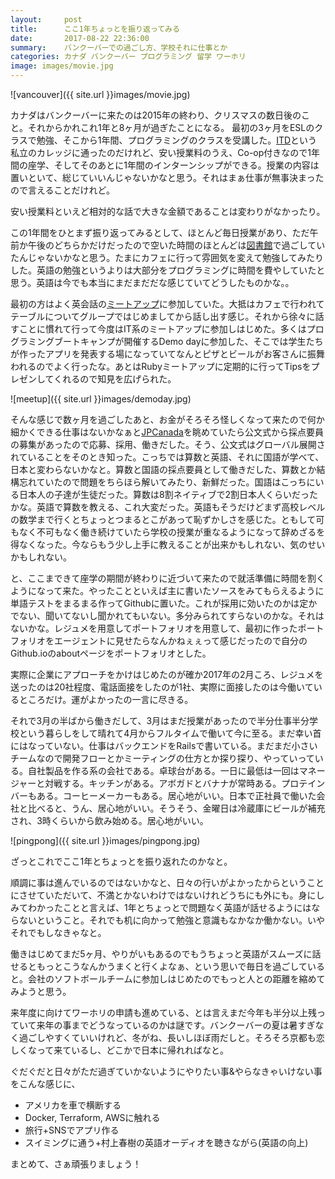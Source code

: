 ```yaml
---
layout:     post
title:      ここ1年ちょっとを振り返ってみる
date:       2017-08-22 22:36:00
summary:    バンクーバーでの過ごし方、学校それに仕事とか
categories: カナダ バンクーバー プログラミング 留学 ワーホリ
image: images/movie.jpg
---
```


![vancouver]({{ site.url }}images/movie.jpg)

カナダはバンクーバーに来たのは2015年の終わり、クリスマスの数日後のこと。それからかれこれ1年と8ヶ月が過ぎたことになる。
最初の3ヶ月をESLのクラスで勉強、そこから1年間、プログラミングのクラスを受講した。[ITD](http://www.itdcanada.ca/)という私立のカレッジに通ったのだけれど、安い授業料のうえ、Co-op付きなので1年間の座学、そしてそのあとに1年間のインターンシップができる。授業の内容は置いといて、総じていいんじゃないかなと思う。それはまぁ仕事が無事決まったので言えることだけれど。

安い授業料といえど相対的な話で大きな金額であることは変わりがなかったり。

この1年間をひとまず振り返ってみるとして、ほとんど毎日授業があり、ただ午前か午後のどちらかだけだったので空いた時間のほとんどは[図書館](https://www.vpl.ca/)で過ごしていたんじゃないかなと思う。たまにカフェに行って雰囲気を変えて勉強してみたりした。英語の勉強というよりは大部分をプログラミングに時間を費やしていたと思う。英語は今でも本当にまだまだだな感じていてどうしたものかな。。

最初の方はよく英会話の[ミートアップ](https://www.meetup.com/)に参加していた。大抵はカフェで行われてテーブルについてグループではじめましてから話し出す感じ。それから徐々に話すことに慣れて行って今度はIT系のミートアップに参加しはじめた。多くはプログラミングブートキャンプが開催するDemo dayに参加した、そこでは学生たちが作ったアプリを発表する場になっていてなんとピザとビールがお客さんに振舞われるのでよく行ったな。あとはRubyミートアップに定期的に行ってTipsをプレゼンしてくれるので知見を広げられた。

![meetup]({{ site.url }}images/demoday.jpg)

そんな感じで数ヶ月を過ごしたあと、お金がそろそろ怪しくなって来たので何か細かくできる仕事はないかなぁと[JPCanada](http://www.jpcanada.com/)を眺めていたら公文式から採点要員の募集があったので応募、採用、働きだした。そう、公文式はグローバル展開されていることをそのとき知った。こっちでは算数と英語、それに国語が学べて、日本と変わらないかなと。算数と国語の採点要員として働きだした、算数とか結構忘れていたので問題をちらほら解いてみたり、新鮮だった。国語はこっちにいる日本人の子達が生徒だった。算数は8割ネイティブで2割日本人くらいだったかな。英語で算数を教える、これ大変だった。英語もそうだけどまず高校レベルの数学まで行くとちょっとつまるとこがあって恥ずかしさを感じた。ともして可もなく不可もなく働き続けていたら学校の授業が重なるようになって辞めざるを得なくなった。今ならもう少し上手に教えることが出来かもしれない、気のせいかもしれない。

と、ここまできて座学の期間が終わりに近づいて来たので就活準備に時間を割くようになって来た。やったことといえば主に書いたソースをみてもらえるように単語テストをまるまる作ってGithubに置いた。これが採用に効いたのかは定かでない、聞いてないし聞かれてもいない。多分みられてすらないのかな。それはないかな。レジュメを用意してポートフォリオを用意して、最初に作ったポートフォリオをエージェントに見せたらなんかねぇぇって感じだったので自分のGithub.ioのaboutページをポートフォリオとした。

実際に企業にアプローチをかけはじめたのが確か2017年の2月ころ、レジュメを送ったのは20社程度、電話面接をしたのが1社、実際に面接したのは今働いているところだけ。運がよかったの一言に尽きる。

それで3月の半ばから働きだして、3月はまだ授業があったので半分仕事半分学校という暮らしをして晴れて4月からフルタイムで働いて今に至る。まだ幸い首にはなっていない。仕事はバックエンドをRailsで書いている。まだまだ小さいチームなので開発フローとかミーティングの仕方とか探り探り、やっていっている。自社製品を作る系の会社である。卓球台がある。一日に最低は一回はマネージャーと対戦する。キッチンがある。アボガドとバナナが常時ある。プロテインバーもある。コーヒーメーカーもある。居心地がいい。日本で正社員で働いた会社と比べると、うん、居心地がいい。そうそう、金曜日は冷蔵庫にビールが補充され、3時くらいから飲み始める。居心地がいい。

![pingpong]({{ site.url }}images/pingpong.jpg)

ざっとこれでここ1年とちょっとを振り返れたのかなと。

順調に事は進んでいるのではないかなと、日々の行いがよかったからということにさせていただいて、不満とかないわけではないけれどうちにも外にも。身にしみてわかったことと言えば、1年とちょっとで問題なく英語が話せるようにはならないということ。それでも机に向かって勉強と意識もなかなか働かない。いやそれでもしなきゃなと。

働きはじめてまだ5ヶ月、やりがいもあるのでもうちょっと英語がスムーズに話せるともっとこうなんかうまくと行くよなぁ、という思いで毎日を過ごしていると。会社のソフトボールチームに参加しはじめたのでもっと人との距離を縮めてみようと思う。

来年度に向けてワーホリの申請も進めている、とは言えまだ今年も半分以上残っていて来年の事までどうなっているのかは謎です。バンクーバーの夏は暑すぎなく過ごしやすくていいけれど、冬がね、長いしほぼ雨だしと。そろそろ京都も恋しくなって来ているし、どこかで日本に帰れればなと。

ぐだぐだと日々がただ過ぎていかないようにやりたい事&やらなきゃいけない事をこんな感じに、

- アメリカを車で横断する
- Docker, Terraform, AWSに触れる
- 旅行+SNSでアプリ作る
- スイミングに通う+村上春樹の英語オーディオを聴きながら(英語の向上)

まとめて、さぁ頑張りましょう！
